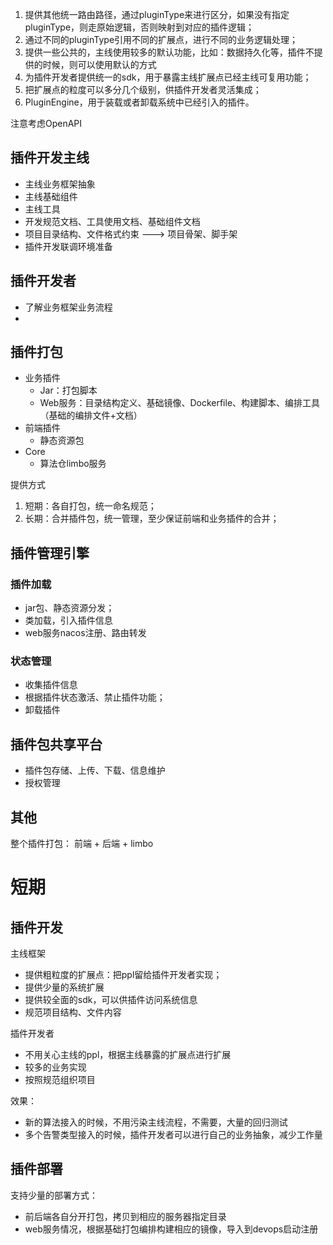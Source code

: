 1. 提供其他统一路由路径，通过pluginType来进行区分，如果没有指定pluginType，则走原始逻辑，否则映射到对应的插件逻辑；
2. 通过不同的pluginType引用不同的扩展点，进行不同的业务逻辑处理；
3. 提供一些公共的，主线使用较多的默认功能，比如：数据持久化等，插件不提供的时候，则可以使用默认的方式
4. 为插件开发者提供统一的sdk，用于暴露主线扩展点已经主线可复用功能；
5. 把扩展点的粒度可以多分几个级别，供插件开发者灵活集成；
6. PluginEngine，用于装载或者卸载系统中已经引入的插件。



注意考虑OpenAPI



## 插件开发主线

- 主线业务框架抽象
- 主线基础组件
- 主线工具
- 开发规范文档、工具使用文档、基础组件文档
- 项目目录结构、文件格式约束 ---> 项目骨架、脚手架
- 插件开发联调环境准备



## 插件开发者

- 了解业务框架业务流程
- 





## 插件打包

- 业务插件
  - Jar：打包脚本
  - Web服务：目录结构定义、基础镜像、Dockerfile、构建脚本、编排工具（基础的编排文件+文档）
- 前端插件
  - 静态资源包
- Core
  - 算法仓limbo服务

提供方式

1. 短期：各自打包，统一命名规范；
2. 长期：合并插件包，统一管理，至少保证前端和业务插件的合并；



## 插件管理引擎

### 插件加载

- jar包、静态资源分发；
- 类加载，引入插件信息
- web服务nacos注册、路由转发

### 状态管理

- 收集插件信息
- 根据插件状态激活、禁止插件功能；
- 卸载插件



## 插件包共享平台

- 插件包存储、上传、下载、信息维护
- 授权管理



## 其他

整个插件打包： 前端 + 后端 + limbo



# 短期

## 插件开发

主线框架

- 提供粗粒度的扩展点：把ppl留给插件开发者实现；
- 提供少量的系统扩展
- 提供较全面的sdk，可以供插件访问系统信息
- 规范项目结构、文件内容



插件开发者

- 不用关心主线的ppl，根据主线暴露的扩展点进行扩展
- 较多的业务实现
- 按照规范组织项目



效果：

- 新的算法接入的时候，不用污染主线流程，不需要，大量的回归测试
- 多个告警类型接入的时候，插件开发者可以进行自己的业务抽象，减少工作量



## 插件部署

支持少量的部署方式：

- 前后端各自分开打包，拷贝到相应的服务器指定目录
- web服务情况，根据基础打包编排构建相应的镜像，导入到devops启动注册





